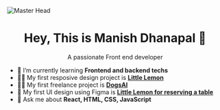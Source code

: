 
<!--
**MaddYManI/MaddYManI** is a ✨ _special_ ✨ repository because its `README.md` (this file) appears on your GitHub profile.

Here are some ideas to get you started:

- 🔭 I’m currently working on ...
- 🌱 I’m currently learning ...
- 👯 I’m looking to collaborate on ...
- 🤔 I’m looking for help with ...
- 💬 Ask me about ...
- 📫 How to reach me: ...
- 😄 Pronouns: ...
- ⚡ Fun fact: ...
-->

![Master Head](https://plopdo.com/wp-content/uploads/2021/07/Screenshot-1-1210x642.png?crop=1)

<h1 align= "Center"> Hey, This is Manish Dhanapal 👋</h1>
<p align= "Center"> A passionate Front end developer</p>

- 🌱 I’m currently learning **Frontend and backend techs**
- 👨‍💻 My first resposive design project is **[Little Lemon](https://github.com/MaddYManI/Web-practice)**
- 👨‍💻 My first freelance project is **[DogsAI](https://dogsai.in)**
- 🌆 My first UI design using Figma is  **[Little Lemon for reserving a table](https://github.com/MaddYManI/Little_Lemon-UI-design)**
- 💬 Ask me about **React, HTML, CSS, JavaScript**
